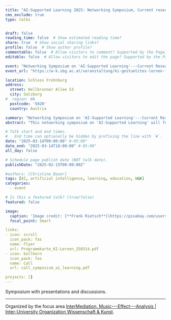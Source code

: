 ```yaml
---
title: "AI-Supported Learning 2025: Networking Symposium, Current research and practical projects in Salzburg"
cms_exclude: true
type: talks


draft: false
reading_time: false  # Show estimated reading time?
share: true  # Show social sharing links?
profile: false  # Show author profile?
commentable: false  # Allow visitors to comment? Supported by the Page, Post, and Docs content types.
editable: false  # Allow visitors to edit the page? Supported by the Page, Post, and Docs content types.

event: "Networking Symposium on 'AI-Supported Learning'---Current Research and Practical Projects in Salzburg"
event_url: "https://w-k.sbg.ac.at/veranstaltung/ki-gestuetztes-lernen-forschung-und-projekte-in-salzburg/"

location: Schloss Frohnburg
address:
  street: Hellbrunner Allee 53
  city: Salzburg
#  region: WA
  postcode: '5020'
  country: Austria

summary: "Networking Symposium on 'AI-Supported Learning'---Current Research and Practical Projects in Salzburg"
abstract: "This networking symposium on 'AI-Supported Learning' will focus on current research, development and applied projects in Salzburg. The aim of the networking symposium is to explore possible synergies and the opportunity for larger cross-institutional research proposals within a joint working group. It provides a stage to present innovative approaches and projects for the use of AI technologies in teaching at schools and universities which have the potential to effectively support learning processes."

# Talk start and end times.
#   End time can optionally be hidden by prefixing the line with `#`.
date: "2025-03-14T09:00:00" #-05:00"
date_end: "2025-03-14T18:00:00" #-05:00"
all_day: false

# Schedule page publish date (NOT talk date).
publishDate: "2025-02-15T00:00:00Z"

#authors: [Christine Bauer]
tags: [AI, artificial intelligence, learning, education, W&K]
categories:
  - event

# Is this a featured talk? (true/false)
featured: false

image:
  caption: 'Image credit: [**Frank Rietsch**](https://pixabay.com/users/frank_rietsch-638998/?utm_source=link-attribution&utm_medium=referral&utm_campaign=image&utm_content=8266849) from [Pixabay](https://pixabay.com//?utm_source=link-attribution&utm_medium=referral&utm_campaign=image&utm_content=8266849)'
  focal_point: Smart

links:
- icon: scroll
  icon_pack: fas
  name: Flyer
  url: Programmkarte_KI-Lernen_250314.pdf
- icon: bullhorn
  icon_pack: fas
  name: Call
  url: call_symposium_ai_learning.pdf

projects: []
---
```

Symposium with presentations and discussions.

<hr>

Organized by the focus area [InterMediation. Music---Effect---Analysis | Inter-University Organization Wissenschaft & Kunst](https://w-k.sbg.ac.at/en/intermediation-music-effect-analysis-2024-28/).